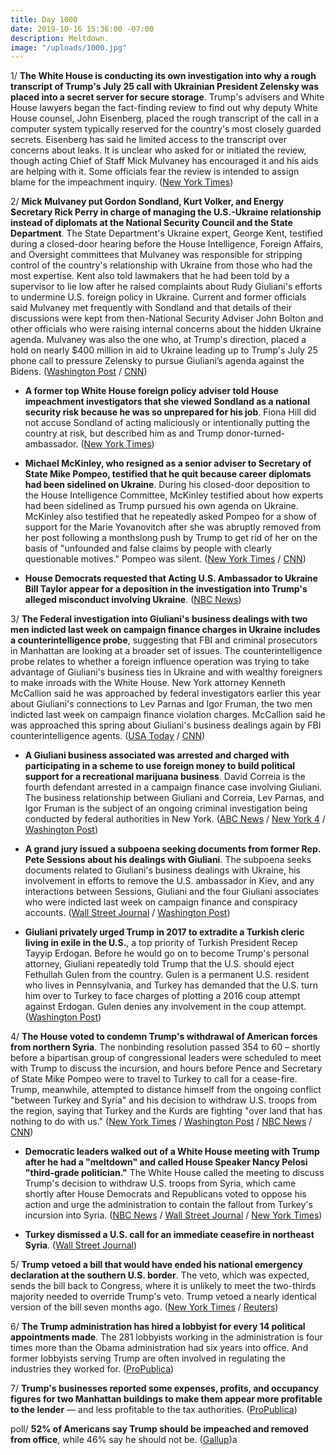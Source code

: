 ```yaml
---
title: Day 1000
date: 2019-10-16 15:36:00 -07:00
description: Meltdown.
image: "/uploads/1000.jpg"
---
```


1/ **The White House is conducting its own investigation into why a rough transcript of Trump's July 25 call with Ukrainian President Zelensky was placed into a secret server for secure storage**. Trump's advisers and White House lawyers began the fact-finding review to find out why deputy White House counsel, John Eisenberg, placed the rough transcript of the call in a computer system typically reserved for the country's most closely guarded secrets. Eisenberg has said he limited access to the transcript over concerns about leaks. It is unclear who asked for or initiated the review, though acting Chief of Staff Mick Mulvaney has encouraged it and his aids are helping with it. Some officials fear the review is intended to assign blame for the impeachment inquiry. ([New York Times](https://www.nytimes.com/2019/10/15/us/politics/white-house-review-ukraine.html))

2/ **Mick Mulvaney put Gordon Sondland, Kurt Volker, and Energy Secretary Rick Perry in charge of managing the U.S.-Ukraine relationship instead of diplomats at the National Security Council and the State Department**. The State Department's Ukraine expert, George Kent, testified during a closed-door hearing before the House Intelligence, Foreign Affairs, and Oversight committees that Mulvaney was responsible for stripping control of the country's relationship with Ukraine from those who had the most expertise. Kent also told lawmakers that he had been told by a supervisor to lie low after he raised complaints about Rudy Giuliani's efforts to undermine U.S. foreign policy in Ukraine. Current and former officials said Mulvaney met frequently with Sondland and that details of their discussions were kept from then-National Security Adviser John Bolton and other officials who were raising internal concerns about the hidden Ukraine agenda. Mulvaney was also the one who, at Trump's direction, placed a hold on nearly $400 million in aid to Ukraine leading up to Trump's July 25 phone call to pressure Zelensky to pursue Giuliani’s agenda against the Bidens. ([Washington Post](https://www.washingtonpost.com/national-security/mulvaney-emerges-as-a-key-facilitator-of-the-campaign-to-pressure-ukraine/2019/10/15/9d46b7ae-ef76-11e9-89eb-ec56cd414732_story.html) / [CNN](https://edition.cnn.com/2019/10/15/politics/george-kent-rudy-giuliani-ukraine-house-testimony/index.html))

* **A former top White House foreign policy adviser told House impeachment investigators that she viewed Sondland as a national security risk because he was so unprepared for his job**. Fiona Hill did not accuse Sondland of acting maliciously or intentionally putting the country at risk, but described him as and Trump donor-turned-ambassador. ([New York Times](https://www.nytimes.com/2019/10/16/us/politics/gordon-sondland-intelligence-risk.html))

* **Michael McKinley, who resigned as a senior adviser to Secretary of State Mike Pompeo, testified that he quit because career diplomats had been sidelined on Ukraine**. During his closed-door deposition to the House Intelligence Committee, McKinley testified about how experts had been sidelined as Trump pursued his own agenda on Ukraine. McKinley also testified that he repeatedly asked Pompeo for a show of support for the Marie Yovanovitch after she was abruptly removed from her post following a monthslong push by Trump to get rid of her on the basis of "unfounded and false claims by people with clearly questionable motives." Pompeo was silent. ([New York Times](https://www.nytimes.com/2019/10/16/us/mckinley-impeachment-ukraine.html) / [CNN](https://edition.cnn.com/2019/10/16/politics/michael-mckinley-deposition-pompeo-marie-yovanovitch/index.html))

* **House Democrats requested that Acting U.S. Ambassador to Ukraine Bill Taylor appear for a deposition in the investigation into Trump's alleged misconduct involving Ukraine**. ([NBC News](https://www.nbcnews.com/politics/trump-impeachment-inquiry/house-democrats-summon-u-s-ambassador-ukraine-deposition-n1067536))

3/ **The Federal investigation into Giuliani's business dealings with two men indicted last week on campaign finance charges in Ukraine includes a counterintelligence probe**, suggesting that FBI and criminal prosecutors in Manhattan are looking at a broader set of issues. The counterintelligence probe relates to whether a foreign influence operation was trying to take advantage of Giuliani's business ties in Ukraine and with wealthy foreigners to make inroads with the White House. New York attorney Kenneth McCallion said he was approached by federal investigators earlier this year about Giuliani's connections to Lev Parnas and Igor Fruman, the two men indicted last week on campaign finance violation charges. McCallion said he was approached this spring about Giuliani's business dealings again by FBI counterintelligence agents. ([USA Today](https://www.usatoday.com/story/news/politics/2019/10/15/trump-lawyer-rudy-giuliani-ukraine-business-investigation/3986079002/) / [CNN](https://www.cnn.com/2019/10/16/politics/giuliani-counterintelligence-probe/index.html))

* **A Giuliani business associated was arrested and charged with participating in a scheme to use foreign money to build political support for a recreational marijuana business**. David Correia is the fourth defendant arrested in a campaign finance case involving Giuliani. The business relationship between Giuliani and Correia, Lev Parnas, and Igor Fruman is the subject of an ongoing criminal investigation being conducted by federal authorities in New York. ([ABC News](https://abcnews.go.com/Politics/4th-defendant-federal-case-involving-rudy-giuliani-clients/story?id=66319648) / [New York 4](https://www.nbcnewyork.com/news/local/David-Correia-Arrest-Campaign-Finance-Laws-Rudy-Giuliani-New-York-563212841.html) / [Washington Post](https://www.washingtonpost.com/national-security/fourth-defendant-in-giuliani-associates-case-arrested-at-new-york-airport/2019/10/16/2c3ea19e-f024-11e9-89eb-ec56cd414732_story.html))

* **A grand jury issued a subpoena seeking documents from former Rep. Pete Sessions about his dealings with Giuliani**. The subpoena seeks documents related to Giuliani's business dealings with Ukraine, his involvement in efforts to remove the U.S. ambassador in Kiev, and any interactions between Sessions, Giuliani and the four Giuliani associates who were indicted last week on campaign finance and conspiracy accounts. ([Wall Street Journal](https://www.wsj.com/articles/ex-rep-sessions-subpoenaed-over-interactions-with-giuliani-giuliani-associates-11571176908) / [Washington Post](https://www.washingtonpost.com/national-security/former-rep-pete-sessions-subpoenaed-by-grand-jury-investigating-giuliani-and-associates/2019/10/15/c7fb9204-ef98-11e9-8693-f487e46784aa_story.html))

* **Giuliani privately urged Trump in 2017 to extradite a Turkish cleric living in exile in the U.S.**, a top priority of Turkish President Recep Tayyip Erdogan. Before he would go on to become Trump's personal attorney, Giuliani repeatedly told Trump that the U.S. should eject Fethullah Gulen from the country. Gulen is a permanent U.S. resident who lives in Pennsylvania, and Turkey has demanded that the U.S. turn him over to Turkey to face charges of plotting a 2016 coup attempt against Erdogan. Gulen denies any involvement in the coup attempt. ([Washington Post](https://www.washingtonpost.com/politics/giuliani-pressed-trump-to-eject-muslim-cleric-from-us-a-top-priority-of-turkish-president-former-officials-say/2019/10/15/bf43d1ec-ef68-11e9-b648-76bcf86eb67e_story.html))

4/ **The House voted to condemn Trump's withdrawal of American forces from northern Syria**. The nonbinding resolution passed 354 to 60 – shortly before a bipartisan group of congressional leaders were scheduled to meet with Trump to discuss the incursion, and hours before Pence and Secretary of State Mike Pompeo were to travel to Turkey to call for a cease-fire. Trump, meanwhile, attempted to distance himself from the ongoing conflict "between Turkey and Syria" and his decision to withdraw U.S. troops from the region, saying that Turkey and the Kurds are fighting "over land that has nothing to do with us." ([New York Times](https://www.nytimes.com/2019/10/16/us/politics/house-vote-trump-syria.html) / [Washington Post](https://www.washingtonpost.com/politics/trump-tries-to-distance-us-from-chaos-in-syria-says-kurdish-allies-are-no-angels/2019/10/16/7b6c5ac8-f037-11e9-b2da-606ba1ef30e3_story.html) / [NBC News](https://www.nbcnews.com/politics/congress/house-overwhelmingly-votes-bipartisan-condemnation-trump-withdrawal-u-s-troops-n1067586) / [CNN](https://edition.cnn.com/2019/10/16/politics/donald-trump-turkey-syria-pence-pompeo/index.html))

* **Democratic leaders walked out of a White House meeting with Trump after he had a "meltdown" and called House Speaker Nancy Pelosi "third-grade politician."** The White House called the meeting to discuss Trump's decision to withdraw U.S. troops from Syria, which came shortly after House Democrats and Republicans voted to oppose his action and urge the administration to contain the fallout from Turkey's incursion into Syria. ([NBC News](https://www.nbcnews.com/politics/congress/democrats-angrily-walk-out-white-house-meeting-after-trump-meltdown-n1067716) / [Wall Street Journal](https://www.wsj.com/articles/house-passes-resolution-opposing-trump-s-withdrawal-of-u-s-troops-from-northeast-syria-11571251777) / [New York Times](https://www.nytimes.com/2019/10/16/world/middleeast/trump-erdogan-turkey-syria-kurds.html))

* **Turkey dismissed a U.S. call for an immediate ceasefire in northeast Syria**. ([Wall Street Journal](https://www.wsj.com/articles/turkey-rejects-u-s-call-for-immediate-cease-fire-in-syria-11571219662))

5/ **Trump vetoed a bill that would have ended his national emergency declaration at the southern U.S. border**. The veto, which was expected, sends the bill back to Congress, where it is unlikely to meet the two-thirds majority needed to override Trump's veto. Trump vetoed a nearly identical version of the bill seven months ago. ([New York Times](https://www.nytimes.com/2019/10/15/us/politics/trump-veto-national-emergency.html) / [Reuters](https://www.reuters.com/article/us-usa-trump-congress-emergency-idUSKBN1WV06P))

6/ **The Trump administration has hired a lobbyist for every 14 political appointments made**. The 281 lobbyists working in the administration is four times more than the Obama administration had six years into office. And former lobbyists serving Trump are often involved in regulating the industries they worked for. ([ProPublica](https://www.propublica.org/article/we-found-a-staggering-281-lobbyists-whove-worked-in-the-trump-administration))

7/ **Trump's businesses reported some expenses, profits, and occupancy figures for two Manhattan buildings to make them appear more profitable to the lender** — and less profitable to the tax authorities. ([ProPublica](https://www.propublica.org/article/trump-inc-podcast-never-before-seen-trump-tax-documents-show-major-inconsistencies))

poll/ **52% of Americans say Trump should be impeached and removed from office**, while 46% say he should not be. ([Gallup](https://news.gallup.com/poll/267491/congress-approval-support-impeaching-trump.aspx))a